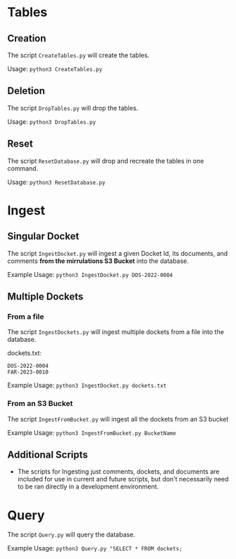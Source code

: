 
# Tables

## Creation

The script `CreateTables.py` will create the tables.

Usage: `python3 CreateTables.py`


## Deletion

The script `DropTables.py` will drop the tables.

Usage: `python3 DropTables.py`

## Reset

The script `ResetDatabase.py` will drop and recreate the tables in one command.

Usage: `python3 ResetDatabase.py`


# Ingest

## Singular Docket

The script `IngestDocket.py` will ingest a given Docket Id, its documents, and comments **from the mirrulations S3 Bucket** into the database.

Example Usage: `python3 IngestDocket.py DOS-2022-0004`

## Multiple Dockets

### From a file

The script `IngestDockets.py` will ingest multiple dockets from a file into the database.


dockets.txt:
```
DOS-2022-0004
FAR-2023-0010
```

Example Usage: `python3 IngestDocket.py dockets.txt`

### From an S3 Bucket

The script `IngestFromBucket.py` will ingest all the dockets from an S3 bucket 

Example Usage: `python3 IngestFromBucket.py BucketName`

## Additional Scripts
- The scripts for Ingesting just comments, dockets, and documents are included for use in current and future scripts, but don't necessarily need to be ran directly in a development environment.

# Query

The script `Query.py` will query the database.

Example Usage: `python3 Query.py "SELECT * FROM dockets;`